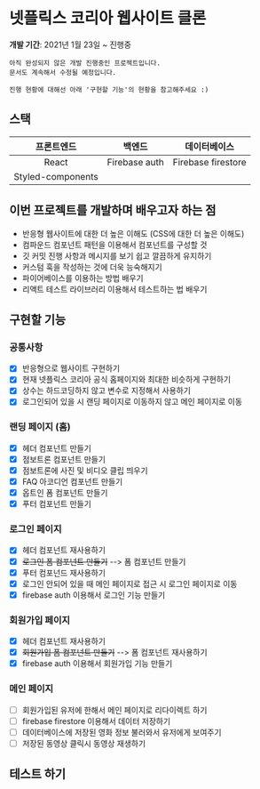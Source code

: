 # 넷플릭스 코리아 웹사이트 클론

**개발 기간**: 2021년 1월 23일 ~ 진행중

```
아직 완성되지 않은 개발 진행중인 프로젝트입니다.
문서도 계속해서 수정될 예정입니다.

진행 현황에 대해선 아래 '구현할 기능'의 현황을 참고해주세요 :)
```

## 스택

|  **프론트엔드**   |  **백엔드**   |  **데이터베이스**  |
| :---------------: | :-----------: | :----------------: |
|       React       | Firebase auth | Firebase firestore |
| Styled-components |

## 이번 프로젝트를 개발하며 배우고자 하는 점

- 반응형 웹사이트에 대한 더 높은 이해도 (CSS에 대한 더 높은 이해도)
- 컴파운드 컴포넌트 패턴을 이용해서 컴포넌트를 구성할 것
- 깃 커밋 진행 사항과 메시지를 보기 쉽고 깔끔하게 유지하기
- 커스텀 훅을 작성하는 것에 더욱 능숙해지기
- 파이어베이스를 이용하는 방법 배우기
- 리액트 테스트 라이브러리 이용해서 테스트하는 법 배우기

## 구현할 기능

### 공통사항

- [x] 반응형으로 웹사이트 구현하기
- [x] 현재 넷플릭스 코리아 공식 홈페이지와 최대한 비슷하게 구현하기
- [x] 상수는 하드코딩하지 않고 변수로 지정해서 사용하기
- [x] 로그인되어 있을 시 랜딩 페이지로 이동하지 않고 메인 페이지로 이동

### 랜딩 페이지 (홈)

- [x] 헤더 컴포넌트 만들기
- [x] 점보트론 컴포넌트 만들기
- [x] 점보트론에 사진 및 비디오 클립 띄우기
- [x] FAQ 아코디언 컴포넌트 만들기
- [x] 옵트인 폼 컴포넌트 만들기
- [x] 푸터 컴포넌트 만들기

### 로그인 페이지

- [x] 헤더 컴포넌트 재사용하기
- [x] ~~로그인 폼 컴포넌트 만들기~~ --> 폼 컴포넌트 만들기
- [x] 푸터 컴포넌드 재사용하기
- [x] 로그인 안되어 있을 때 메인 페이지로 접근 시 로그인 페이지로 이동
- [x] firebase auth 이용해서 로그인 기능 만들기

### 회원가입 페이지

- [x] 헤더 컴포넌트 재사용하기
- [x] ~~회원가입 폼 컴포넌트 만들기~~ --> 폼 컴포넌트 재사용하기
- [x] firebase auth 이용해서 회원가입 기능 만들기

### 메인 페이지

- [ ] 회원가입된 유저에 한해서 메인 페이지로 리다이렉트 하기
- [ ] firebase firestore 이용해서 데이터 저장하기
- [ ] 데이터베이스에 저장된 영화 정보 불러와서 유저에게 보여주기
- [ ] 저장된 동영상 클릭시 동영상 재생하기

## 테스트 하기
